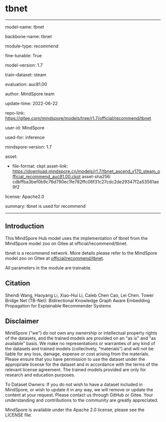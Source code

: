 # tbnet

---

model-name: tbnet

backbone-name: tbnet

module-type: recommend

fine-tunable: True

model-version: 1.7

train-dataset: steam

evaluation: auc81.00

author: MindSpore team

update-time: 2022-06-22

repo-link: <https://gitee.com/mindspore/models/tree/r1.7/official/recommend/tbnet>

user-id: MindSpore

used-for: inference

mindspore-version: 1.7

asset:

-
    file-format: ckpt
    asset-link: <https://download.mindspore.cn/models/r1.7/tbnet_ascend_v170_steam_official_recommend_auc81.00.ckpt>
    asset-sha256: cdbffba3bef0b9c76d790ec1fe782ffc06f31c27cdc2de29347f2a53561ae9f2

license: Apache2.0

summary: tbnet is used for recommend

---

## Introduction

This MindSpore Hub model uses the implementation of tbnet from the MindSpore model zoo on Gitee at official/recommend/tbnet.

tbnet is a recommend network. More details please refer to the MindSpore model zoo on Gitee at [official/recommend/tbnet](https://gitee.com/mindspore/models/blob/r1.7/official/recommend/tbnet/README.md).

All parameters in the module are trainable.

## Citation

Shendi Wang, Haoyang Li, Xiao-Hui Li, Caleb Chen Cao, Lei Chen. Tower Bridge Net (TB-Net): Bidirectional Knowledge Graph Aware Embedding Propagation for Explainable Recommender Systems

## Disclaimer

MindSpore ("we") do not own any ownership or intellectual property rights of the datasets, and the trained models are provided on an "as is" and "as available" basis. We make no representations or warranties of any kind of the datasets and trained models (collectively, “materials”) and will not be liable for any loss, damage, expense or cost arising from the materials. Please ensure that you have permission to use the dataset under the appropriate license for the dataset and in accordance with the terms of the relevant license agreement. The trained models provided are only for research and education purposes.

To Dataset Owners: If you do not wish to have a dataset included in MindSpore, or wish to update it in any way, we will remove or update the content at your request. Please contact us through GitHub or Gitee. Your understanding and contributions to the community are greatly appreciated.

MindSpore is available under the Apache 2.0 license, please see the LICENSE file.
